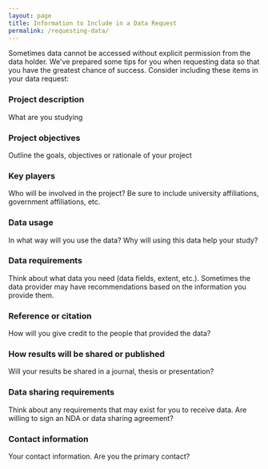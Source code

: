 ```yaml
---
layout: page
title: Information to Include in a Data Request
permalink: /requesting-data/
---
```


Sometimes data cannot be accessed without explicit permission from the data holder. We've prepared some tips for you when requesting data so that you have the greatest chance of success. Consider including these items in your data request:

### Project description
What are you studying

### Project objectives
Outline the goals, objectives or rationale of your project

### Key players
Who will be involved in the project? Be sure to include university affiliations, government affiliations, etc.

### Data usage
In what way will you use the data? Why will using this data help your study?

### Data requirements
Think about what data you need (data fields, extent, etc.). Sometimes the data provider may have recommendations based on the information you provide them.

### Reference or citation
How will you give credit to the people that provided the data?

### How results will be shared or published
Will your results be shared in a journal, thesis or presentation?

### Data sharing requirements
Think about any requirements that may exist for you to receive data. Are willing to sign an NDA or data sharing agreement?

### Contact information
Your contact information. Are you the primary contact?